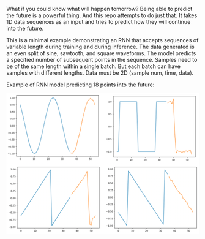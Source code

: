 What if you could know what will happen tomorrow? Being able to predict the
future is a powerful thing. And this repo attempts to do just that. It takes
1D data sequences as an input and tries to predict how they will continue
into the future.

This is a minimal example demonstrating an RNN that accepts sequences of
variable length during training and during inference. The data generated 
is an even split of sine, sawtooth, and square waveforms. The model predicts
a specified number of subsequent points in the sequence. Samples need to 
be of the same length within a single batch. But each batch can have samples
with different lengths. Data must be 2D (sample num, time, data).

Example of RNN model predicting 18 points into the future:

<img src="rnn_predictions.png" width="512">
